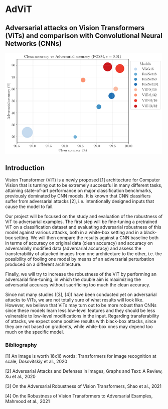 # AdViT

## Adversarial attacks on Vision Transformers (ViTs) and comparison with Convolutional Neural Networks (CNNs)

<img src="images/plot_adv_cln.png" alt="drawing" width="500"/>

## Introduction
Vision Transformer (ViT) is a newly proposed [1] architecture for Computer Vision that is turning out to be extremely successful in many different tasks, attaining state-of-art performance on major classification benchmarks, previously dominated by CNN models. It is known that CNN classifiers suffer from adversarial attacks [2], i.e. intentionally designed inputs that cause the model to fail.

Our project will be focused on the study and evaluation of the robustness of ViT to adversarial examples. The first step will be fine-tuning a pretrained ViT on a classification dataset and evaluating adversarial robustness of this model against various attacks, both in a white-box setting and in a black-box setting. We will then compare the results against a CNN baseline both in terms of accuracy on original data (clean accuracy) and accuracy on adversarially modified data (adversarial accuracy) and assess the transferability of attacked images from one architecture to the other, i.e. the possibility of fooling one model by means of an adversarial perturbation produced on a different architecture.

Finally, we will try to increase the robustness of the ViT by performing an adversarial fine-tuning, in which the double aim is maximizing the adversarial accuracy without sacrificing too much the clean accuracy.

Since not many studies ([3], [4]) have been conducted yet on adversarial attacks to ViTs, we are not totally sure of what results will look like. However, we believe that ViTs may turn out to be more robust than CNNs since these models learn less low-level features and they should be less vulnerable to low-level modifications in the input. Regarding transferability of attacks, we expect some positive results with black-box attacks, since they are not based on gradients, while white-box ones may depend too much on the specific model.

### Bibliography

[1] An Image is worth 16x16 words: Transformers for image recognition at scale, Dosovitskiy et al., 2020

[2] Adversarial Attacks and Defenses in Images, Graphs and Text: A Review, Xu et al., 2020

[3] On the Adversarial Robustness of Vision Transformers, Shao et al., 2021

[4] On the Robustness of Vision Transformers to Adversarial Examples, Mahmood et al., 2021

